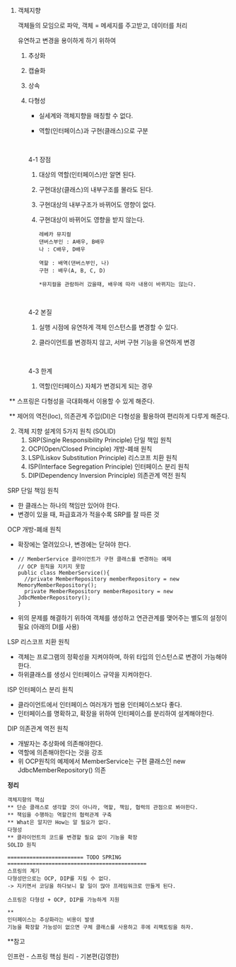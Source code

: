 1. 객체지향

   객체들의 모임으로 파악, 객체 = 메세지를 주고받고, 데이터를 처리

   유연하고 변경을 용이하게 하기 위하여

   1. 추상화

   2. 캡슐화

   3. 상속

   4. 다형성

      - 실세계와 객체지향을 매칭할 수 없다.

      - 역할(인터페이스)과 구현(클래스)으로 구분

        ​

      4-1 장점

      1. 대상의 역할(인터페이스)만 알면 된다.

      2. 구현대상(클래스)의 내부구조를 몰라도 된다.

      3. 구현대상의 내부구조가 바뀌어도 영향이 없다.

      4. 구현대상이 바뀌어도 영향을 받지 않는다.

         ```example
         레베카 뮤지컬
         댄버스부인 : A배우, B배우
         나 : C배우, D배우

         역할 : 배역(댄버스부인, 나)
         구현 : 배우(A, B, C, D)

         *뮤지컬을 관람하러 갔을때, 배우에 따라 내용이 바뀌지는 않는다.
         ```

      ​

      4-2 본질

       1.  실행 시점에 유연하게 객체 인스턴스를 변경할 수 있다.

      2. 클라이언트를 변경하지 않고, 서버 구현 기능을 유연하게 변경

         ​

      4-3 한계

      1. 역할(인터페이스) 자체가 변경되게 되는 경우




​	** 스프링은 다형성을 극대화해서 이용할 수 있게 해준다.

​	** 제어의 역전(Ioc), 의존관계 주입(DI)은 다형성을 활용하여 편리하게 다루게 해준다.





2. 객체 지향 설계의 5가지 원칙 (SOLID)
   1. SRP(Single Responsibility Principle) 단일 책임 원칙
   2. OCP(Open/Closed Principle) 개방-폐쇄 원칙
   3. LSP(Liskov Substitution Principle) 리스코프 치환 원칙
   4. ISP(Interface Segregation Principle) 인터페이스 분리 원칙
   5. DIP(Dependency Inversion Principle) 의존관계 역전 원칙



SRP 단일 책임 원칙

- 한 클래스는 하나의 책임만 있어야 한다.
- 변경이 있을 때, 파급효과가 적을수록 SRP를 잘 따른 것

OCP 개방-폐쇄 원칙

- 확장에는 열려있으나, 변경에는 닫혀야 한다.

- ```
  // MemberService 클라이언트가 구현 클래스를 변경하는 예제
  // OCP 원칙을 지키지 못함
  public class MemberService(){
  	//private MemberRepository memberRepository = new MemoryMemberRepository();
  	private MemberRepository memberRepository = new JdbcMemberRepository();
  }
  ```

- 위의 문제를 해결하기 위하여 객체를 생성하고 연관관계를 맺어주는 별도의 설정이 필요 (아래의 DI를 사용)

LSP 리스코프 치환 원칙

- 객체는 프로그램의 정확성을 지켜야하며, 하위 타입의 인스턴스로 변경이 가능해야한다.
- 하위클래스를 생성시 인터페이스 규약을 지켜야한다.

ISP 인터페이스 분리 원칙

- 클라이언트에서 인터페이스 여러개가 범용 인터페이스보다 좋다.
- 인터페이스를 명확하고, 확장을 위하여 인터페이스를 분리하여 설계해야한다.

DIP 의존관계 역전 원칙

- 개발자는 추상화에 의존해야한다.
- 역할에 의존해야한다는 것을 강조
- 위 OCP원칙의 예제에서 MemberService는 구현 클래스인 new JdbcMemberRepository() 의존



**정리**

```
객체지향의 핵심
** 단순 클래스로 생각할 것이 아니라, 역할, 책임, 협력의 관점으로 봐야한다.
** 책임을 수행하는 역할간의 협력관계 구축
** What은 알지만 How는 알 필요가 없다.
다형성
** 클라이언트의 코드를 변경할 필요 없이 기능을 확장
SOLID 원칙

======================== TODO SPRING ============================================
스프링의 계기
다형성만으로는 OCP, DIP를 지킬 수 없다.
-> 지키면서 코딩을 하다보니 할 일이 많아 프레임워크로 만들게 된다.

스프링은 다형성 + OCP, DIP를 가능하게 지원

**
인터페이스는 추상화라는 비용이 발생
기능을 확장할 가능성이 없으면 구체 클래스를 사용하고 후에 리팩토링을 하자.
```













**참고

인프런 - 스프링 핵심 원리 - 기본편(김영한)